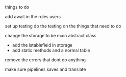 
things to do

add await in the roles users

set up testing
 do the testing on the things that need to do


change the storage to be main abstract class
* add the istablefield in storage
* add static methods and a normal table

remove the errors that dont do anything

make sure pipelines saves and translate

